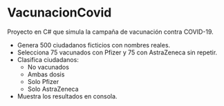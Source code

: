 # VacunacionCovid

Proyecto en C# que simula la campaña de vacunación contra COVID-19.

- Genera 500 ciudadanos ficticios con nombres reales.
- Selecciona 75 vacunados con Pfizer y 75 con AstraZeneca sin repetir.
- Clasifica ciudadanos:
  - No vacunados
  - Ambas dosis
  - Solo Pfizer
  - Solo AstraZeneca
- Muestra los resultados en consola.